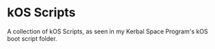 # kOS Scripts 

A collection of kOS Scripts, as seen in my Kerbal Space Program's kOS boot script folder.
